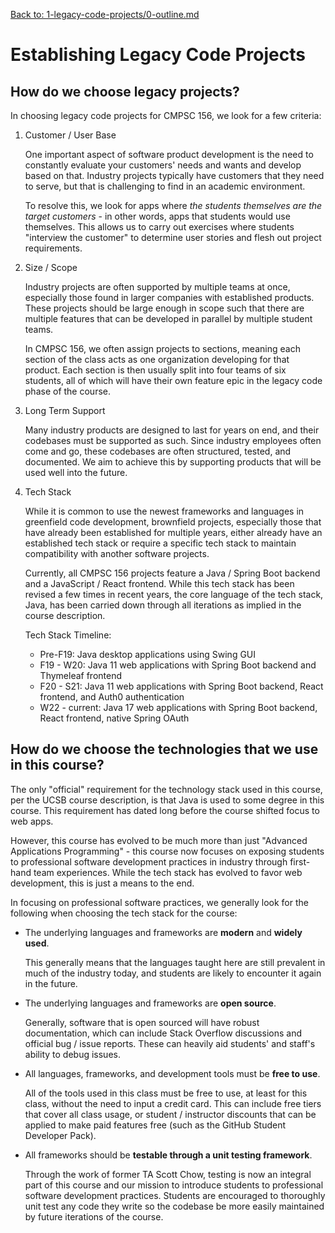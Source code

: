[Back to: 1-legacy-code-projects/0-outline.md](0-outline.md)

# Establishing Legacy Code Projects

## How do we choose legacy projects?

In choosing legacy code projects for CMPSC 156, we look for a few criteria:

1. Customer / User Base

    One important aspect of software product development is the need to constantly evaluate your customers' needs and wants and develop based on that. Industry projects typically have customers that they need to serve, but that is challenging to find in an academic environment. 
    
    To resolve this, we look for apps where *the students themselves are the target customers* - in other words, apps that students would use themselves. This allows us to carry out exercises where students "interview the customer" to determine user stories and flesh out project requirements.

2. Size / Scope

    Industry projects are often supported by multiple teams at once, especially those found in larger companies with established products. These projects should be large enough in scope such that there are multiple features that can be developed in parallel by multiple student teams. 

    In CMPSC 156, we often assign projects to sections, meaning each section of the class acts as one organization developing for that product. Each section is then usually split into four teams of six students, all of which will have their own feature epic in the legacy code phase of the course.

3. Long Term Support

    Many industry products are designed to last for years on end, and their codebases must be supported as such. Since industry employees often come and go, these codebases are often structured, tested, and documented. We aim to achieve this by supporting products that will be used well into the future.

4. Tech Stack

    While it is common to use the newest frameworks and languages in greenfield code development, brownfield projects, especially those that have already been established for multiple years, either already have an established tech stack or require a specific tech stack to maintain compatibility with another software projects.

    Currently, all CMPSC 156 projects feature a Java / Spring Boot backend and a JavaScript / React frontend. While this tech stack has been revised a few times in recent years, the core language of the tech stack, Java, has been carried down through all iterations as implied in the course description.

    Tech Stack Timeline:
    * Pre-F19: Java desktop applications using Swing GUI
    * F19 - W20: Java 11 web applications with Spring Boot backend and Thymeleaf frontend
    * F20 - S21: Java 11 web applications with Spring Boot backend, React frontend, and Auth0 authentication
    * W22 - current: Java 17 web applications with Spring Boot backend, React frontend, native Spring OAuth

## How do we choose the technologies that we use in this course?

The only "official" requirement for the technology stack used in this course, per the UCSB course description, is that Java is used to some degree in this course. This requirement has dated long before the course shifted focus to web apps.

However, this course has evolved to be much more than just "Advanced Applications Programming" - this course now focuses on exposing students to professional software development practices in industry through first-hand team experiences. While the tech stack has evolved to favor web development, this is just a means to the end.

In focusing on professional software practices, we generally look for the following when choosing the tech stack for the course:

* The underlying languages and frameworks are **modern** and **widely used**.
  
  This generally means that the languages taught here are still prevalent in much of the industry today, and students are likely to encounter it again in the future.

* The underlying languages and frameworks are **open source**.
  
  Generally, software that is open sourced will have robust documentation, which can include Stack Overflow discussions and official bug / issue reports. These can heavily aid students' and staff's ability to debug issues.

* All languages, frameworks, and development tools must be **free to use**.

  All of the tools used in this class must be free to use, at least for this class, without the need to input a credit card. This can include free tiers that cover all class usage, or student / instructor discounts that can be applied to make paid features free (such as the GitHub Student Developer Pack).

* All frameworks should be **testable through a unit testing framework**.

  Through the work of former TA Scott Chow, testing is now an integral part of this course and our mission to introduce students to professional software development practices. Students are encouraged to thoroughly unit test any code they write so the codebase be more easily maintained by future iterations of the course.
